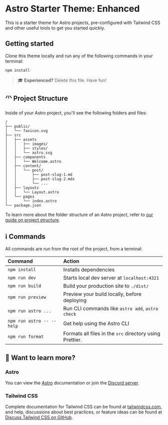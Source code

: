 # Astro Starter Theme: Enhanced

This is a starter theme for Astro projects, pre-configured with Tailwind CSS and other useful tools to get you started quickly.

## Getting started

Clone this theme locally and run any of the following commands in your terminal:
```sh
npm install
```

> 🎓 **Experienced?** Delete this file. Have fun!

## 🗥 Project Structure

Inside of your Astro project, you'll see the following folders and files:

```text
/
├── public/
│   └── favicon.svg
├── src
│   ├── assets
│   │   ├── images/
│   │   ├── styles/
│   │   └── astro.svg
│   ├── components
│   │   └── Welcome.astro
│   ├── content/
│   │   └── post/
│   │       ├── post-slug-1.md
│   │       ├── post-slug-2.mdx
│   │       └── ...
│   ├── layouts
│   │   └── Layout.astro
│   └── pages
│       └── index.astro
└── package.json
```

To learn more about the folder structure of an Astro project, refer to [our guide on project structure](https://docs.astro.build/en/basics/project-structure/).

## ℹ️ Commands

All commands are run from the root of the project, from a terminal:

| Command                   | Action                                                   |
| :------------------------ | :------------------------------------------------------- |
| `npm install`             | Installs dependencies                                    |
| `npm run dev`             | Starts local dev server at `localhost:4321`              |
| `npm run build`           | Build your production site to `./dist/`                  |
| `npm run preview`         | Preview your build locally, before deploying             |
| `npm run astro ...`       | Run CLI commands like `astro add`, `astro check`         |
| `npm run astro -- --help` | Get help using the Astro CLI                             |
| `npm run format`          | Formats all files in the `src` directory using Prettier. |


## 👀 Want to learn more?

### Astro
You can view the [Astro](https://docs.astro.build) documentation or join the [Discord server](https://astro.build/chat).

### Tailwind CSS

Complete documentation for Tailwind CSS can be found at [tailwindcss.com](https://tailwindcss.com), and help, discussions about best practices, or feature ideas can be found at [Discuss Tailwind CSS on GitHub](https://github.com/tailwindcss/tailwindcss/discussions).